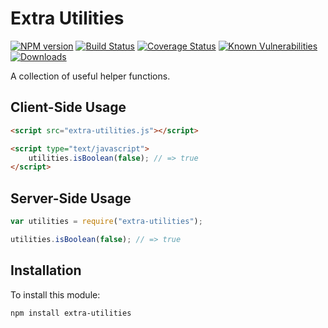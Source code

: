 # Extra Utilities

[![NPM version][npm-version-image]][npm-url]
[![Build Status][build-status-image]][build-status-url]
[![Coverage Status][coverage-image]][coverage-url]
[![Known Vulnerabilities][snyk-image]][snyk-url]
[![Downloads][npm-downloads-image]][npm-url]

A collection of useful helper functions.

## Client-Side Usage

```html
<script src="extra-utilities.js"></script>

<script type="text/javascript">
	utilities.isBoolean(false); // => true
</script>
```

## Server-Side Usage

```javascript
var utilities = require("extra-utilities");

utilities.isBoolean(false); // => true
```

## Installation

To install this module:
```bash
npm install extra-utilities
```

[npm-url]: https://www.npmjs.com/package/extra-utilities
[npm-version-image]: https://img.shields.io/npm/v/extra-utilities.svg
[npm-downloads-image]: http://img.shields.io/npm/dm/extra-utilities.svg

[build-status-url]: https://travis-ci.org/nitro404/extra-utilities
[build-status-image]: https://travis-ci.org/nitro404/extra-utilities.svg?branch=master

[coverage-url]: https://coveralls.io/github/nitro404/extra-utilities?branch=master
[coverage-image]: https://coveralls.io/repos/github/nitro404/extra-utilities/badge.svg?branch=master

[snyk-url]: https://snyk.io/test/github/nitro404/extra-utilities?targetFile=package.json
[snyk-image]: https://snyk.io/test/github/nitro404/extra-utilities/badge.svg?targetFile=package.json
